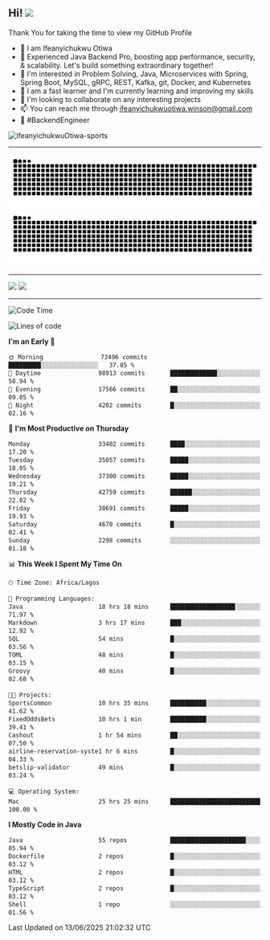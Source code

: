 <!-- BLOG-POST-LIST:START --><!-- BLOG-POST-LIST:END -->

## Hi! <img src="https://media.giphy.com/media/hvRJCLFzcasrR4ia7z/giphy.gif" width="4%"> 

Thank You for taking the time to view my GitHub Profile

- 👋 I am Ifeanyichukwu Otiwa
- 🚀 Experienced Java Backend Pro, boosting app performance, security, & scalability. Let's build something extraordinary together!
- 👀 I'm interested in Problem Solving, Java, Microservices with Spring, Spring Boot, MySQL, gRPC, REST, Kafka, git, Docker, and Kubernetes
- 🌱 I am a fast learner and I'm currently learning and improving my skills
- 💞️ I'm looking to collaborate on any interesting projects
- 📫 You can reach me through ifeanyichukwuotiwa.winson@gmail.com
- 🚀 #BackendEngineer

<p align="left" marginTop="10px"> <img src="https://komarev.com/ghpvc/?username=ifeanyichukwuOtiwa-sports&label=Profile%20views&color=0e75b6&style=for-the-badge" alt="ifeanyichukwuOtiwa-sports" /> </p>

***

<!--🐍📈SNAKEGRAPH / 🌐WEBSITE: https://github.com/Platane/snk -->
![github contribution grid snake animation](https://raw.githubusercontent.com/ifeanyichukwuOtiwa-sports/ifeanyichukwuOtiwa-sports/output/github-contribution-grid-snake-dark.svg#gh-dark-mode-only)![github contribution grid snake animation](https://raw.githubusercontent.com/ifeanyichukwuOtiwa-sports/ifeanyichukwuOtiwa-sports/output/github-contribution-grid-snake.svg#gh-light-mode-only)

***

<p float="left">
  <img float="left" src="https://github-readme-stats.vercel.app/api?username=ifeanyichukwuOtiwa-sports&count_private=true&include_all_commits=true&theme=react&show_icons=true" />
  <img float="right" src="https://github-readme-stats.vercel.app/api/top-langs/?username=ifeanyichukwuOtiwa-sports&layout=compact&show_icons=true&theme=react" /> 
</p>

***



<!--START_SECTION:waka-->
![Code Time](http://img.shields.io/badge/Code%20Time-3%2C813%20hrs%2010%20mins-blue)

![Lines of code](https://img.shields.io/badge/From%20Hello%20World%20I%27ve%20Written-52.7%20million%20lines%20of%20code-blue)

**I'm an Early 🐤** 

```text
🌞 Morning                73496 commits       █████████░░░░░░░░░░░░░░░░   37.85 % 
🌆 Daytime                98913 commits       █████████████░░░░░░░░░░░░   50.94 % 
🌃 Evening                17566 commits       ██░░░░░░░░░░░░░░░░░░░░░░░   09.05 % 
🌙 Night                  4202 commits        █░░░░░░░░░░░░░░░░░░░░░░░░   02.16 % 
```
📅 **I'm Most Productive on Thursday** 

```text
Monday                   33402 commits       ████░░░░░░░░░░░░░░░░░░░░░   17.20 % 
Tuesday                  35057 commits       █████░░░░░░░░░░░░░░░░░░░░   18.05 % 
Wednesday                37300 commits       █████░░░░░░░░░░░░░░░░░░░░   19.21 % 
Thursday                 42759 commits       ██████░░░░░░░░░░░░░░░░░░░   22.02 % 
Friday                   38691 commits       █████░░░░░░░░░░░░░░░░░░░░   19.93 % 
Saturday                 4670 commits        █░░░░░░░░░░░░░░░░░░░░░░░░   02.41 % 
Sunday                   2298 commits        ░░░░░░░░░░░░░░░░░░░░░░░░░   01.18 % 
```


📊 **This Week I Spent My Time On** 

```text
🕑︎ Time Zone: Africa/Lagos

💬 Programming Languages: 
Java                     18 hrs 18 mins      ██████████████████░░░░░░░   71.97 % 
Markdown                 3 hrs 17 mins       ███░░░░░░░░░░░░░░░░░░░░░░   12.92 % 
SQL                      54 mins             █░░░░░░░░░░░░░░░░░░░░░░░░   03.56 % 
TOML                     48 mins             █░░░░░░░░░░░░░░░░░░░░░░░░   03.15 % 
Groovy                   40 mins             █░░░░░░░░░░░░░░░░░░░░░░░░   02.68 % 

🐱‍💻 Projects: 
SportsCommon             10 hrs 35 mins      ██████████░░░░░░░░░░░░░░░   41.62 % 
FixedOddsBets            10 hrs 1 min        ██████████░░░░░░░░░░░░░░░   39.41 % 
Cashout                  1 hr 54 mins        ██░░░░░░░░░░░░░░░░░░░░░░░   07.50 % 
airline-reservation-syste1 hr 6 mins         █░░░░░░░░░░░░░░░░░░░░░░░░   04.33 % 
betslip-validator        49 mins             █░░░░░░░░░░░░░░░░░░░░░░░░   03.24 % 

💻 Operating System: 
Mac                      25 hrs 25 mins      █████████████████████████   100.00 % 
```

**I Mostly Code in Java** 

```text
Java                     55 repos            █████████████████████░░░░   85.94 % 
Dockerfile               2 repos             █░░░░░░░░░░░░░░░░░░░░░░░░   03.12 % 
HTML                     2 repos             █░░░░░░░░░░░░░░░░░░░░░░░░   03.12 % 
TypeScript               2 repos             █░░░░░░░░░░░░░░░░░░░░░░░░   03.12 % 
Shell                    1 repo              ░░░░░░░░░░░░░░░░░░░░░░░░░   01.56 % 
```




 Last Updated on 13/06/2025 21:02:32 UTC
<!--END_SECTION:waka-->

<!--
<p align="center">
![trophy](https://github-profile-trophy.vercel.app/?username=ifeanyichukwuOtiwa-sports&theme=onedark) (https://github.com/ryo-ma/github-profile-trophy)
</p>
-->

<!---
ifeanyi-otiwa/ifeanyi-otiwa is a ✨ special ✨ repository because its `README.md` (this file) appears on your GitHub profile.
You can click the Preview link to take a look at your changes.
--->
